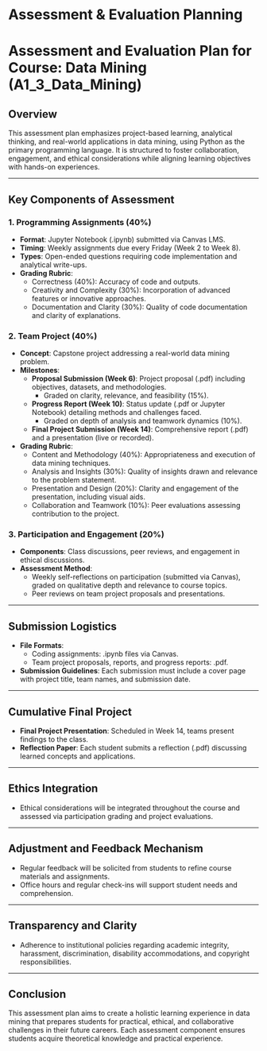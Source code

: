 Assessment & Evaluation Planning
================================

# Assessment and Evaluation Plan for Course: Data Mining (A1_3_Data_Mining)

## Overview
This assessment plan emphasizes project-based learning, analytical thinking, and real-world applications in data mining, using Python as the primary programming language. It is structured to foster collaboration, engagement, and ethical considerations while aligning learning objectives with hands-on experiences.

---

## Key Components of Assessment

### 1. Programming Assignments (40%)
- **Format**: Jupyter Notebook (.ipynb) submitted via Canvas LMS.
- **Timing**: Weekly assignments due every Friday (Week 2 to Week 8).
- **Types**: Open-ended questions requiring code implementation and analytical write-ups.
- **Grading Rubric**:
  - Correctness (40%): Accuracy of code and outputs.
  - Creativity and Complexity (30%): Incorporation of advanced features or innovative approaches.
  - Documentation and Clarity (30%): Quality of code documentation and clarity of explanations.

### 2. Team Project (40%)
- **Concept**: Capstone project addressing a real-world data mining problem.
- **Milestones**:
  - **Proposal Submission (Week 6)**: Project proposal (.pdf) including objectives, datasets, and methodologies.
    - Graded on clarity, relevance, and feasibility (15%).
  - **Progress Report (Week 10)**: Status update (.pdf or Jupyter Notebook) detailing methods and challenges faced.
    - Graded on depth of analysis and teamwork dynamics (10%).
  - **Final Project Submission (Week 14)**: Comprehensive report (.pdf) and a presentation (live or recorded).
- **Grading Rubric**:
  - Content and Methodology (40%): Appropriateness and execution of data mining techniques.
  - Analysis and Insights (30%): Quality of insights drawn and relevance to the problem statement.
  - Presentation and Design (20%): Clarity and engagement of the presentation, including visual aids.
  - Collaboration and Teamwork (10%): Peer evaluations assessing contribution to the project.

### 3. Participation and Engagement (20%)
- **Components**: Class discussions, peer reviews, and engagement in ethical discussions.
- **Assessment Method**: 
  - Weekly self-reflections on participation (submitted via Canvas), graded on qualitative depth and relevance to course topics.
  - Peer reviews on team project proposals and presentations.

---

## Submission Logistics
- **File Formats**: 
  - Coding assignments: .ipynb files via Canvas.
  - Team project proposals, reports, and progress reports: .pdf.
- **Submission Guidelines**: Each submission must include a cover page with project title, team names, and submission date.

---

## Cumulative Final Project
- **Final Project Presentation**: Scheduled in Week 14, teams present findings to the class.
- **Reflection Paper**: Each student submits a reflection (.pdf) discussing learned concepts and applications.

---

## Ethics Integration
- Ethical considerations will be integrated throughout the course and assessed via participation grading and project evaluations. 

---

## Adjustment and Feedback Mechanism
- Regular feedback will be solicited from students to refine course materials and assignments.
- Office hours and regular check-ins will support student needs and comprehension.

---

## Transparency and Clarity
- Adherence to institutional policies regarding academic integrity, harassment, discrimination, disability accommodations, and copyright responsibilities.

---

## Conclusion
This assessment plan aims to create a holistic learning experience in data mining that prepares students for practical, ethical, and collaborative challenges in their future careers. Each assessment component ensures students acquire theoretical knowledge and practical experience.